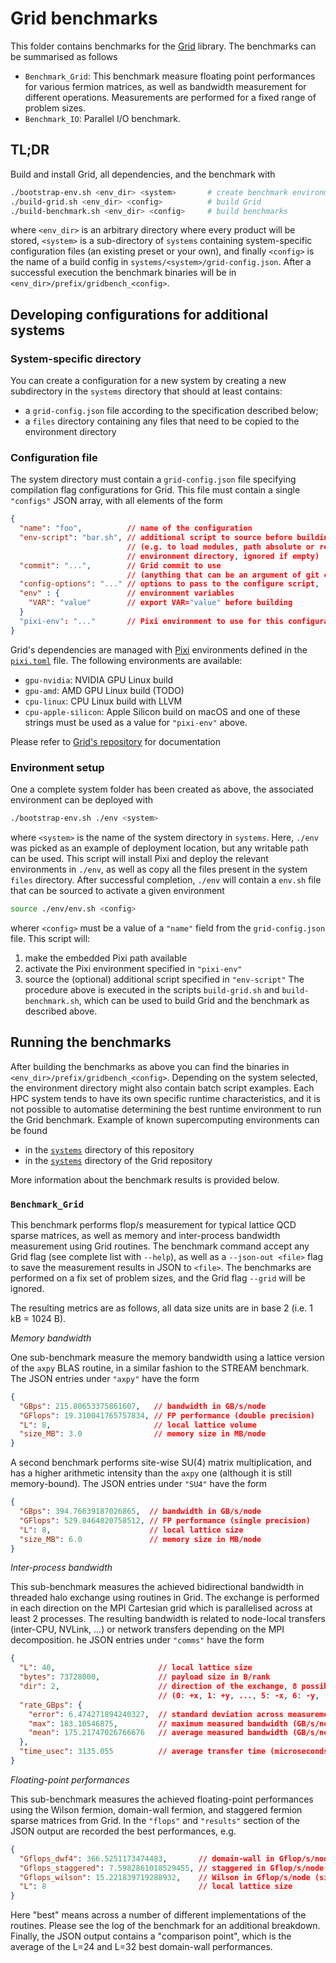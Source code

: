 # Grid benchmarks

This folder contains benchmarks for the [Grid](https://github.com/paboyle/Grid) library.
The benchmarks can be summarised as follows

- `Benchmark_Grid`: This benchmark measure floating point performances for various fermion
matrices, as well as bandwidth measurement for different operations. Measurements are
performed for a fixed range of problem sizes.
- `Benchmark_IO`: Parallel I/O benchmark.

## TL;DR
Build and install Grid, all dependencies, and the benchmark with
```bash
./bootstrap-env.sh <env_dir> <system>       # create benchmark environment
./build-grid.sh <env_dir> <config>          # build Grid
./build-benchmark.sh <env_dir> <config>     # build benchmarks
```
where `<env_dir>` is an arbitrary directory where every product will be stored, `<system>`
is a sub-directory of `systems` containing system-specific configuration files 
(an existing preset or your own), and finally `<config>` is the name of a build config
in `systems/<system>/grid-config.json`. After a successful execution the benchmark binaries
will be in `<env_dir>/prefix/gridbench_<config>`.



## Developing configurations for additional systems

### System-specific directory
You can create a configuration for a new system by creating a new subdirectory in the
`systems` directory that should at least contains:
- a `grid-config.json` file according to the specification described below;
- a `files` directory containing any files that need to be copied to the environment directory

### Configuration file
The system directory must contain a `grid-config.json` file specifying compilation flag
configurations for Grid. This file must contain a single `"configs"` JSON array, with all
elements of the form
```json
{
  "name": "foo",          // name of the configuration
  "env-script": "bar.sh", // additional script to source before building 
                          // (e.g. to load modules, path absolute or relative to the 
                          // environment directory, ignored if empty)
  "commit": "...",        // Grid commit to use 
                          // (anything that can be an argument of git checkout)
  "config-options": "..." // options to pass to the configure script,
  "env" : {               // environment variables
    "VAR": "value"        // export VAR="value" before building
  }
  "pixi-env": "..."       // Pixi environment to use for this configuration
}
```
Grid's dependencies are managed with [Pixi](https://pixi.sh/latest/) environments defined
in the [`pixi.toml`](pixi.toml) file. The following environments are available:
- `gpu-nvidia`: NVIDIA GPU Linux build
- `gpu-amd`: AMD GPU Linux build (TODO)
- `cpu-linux`: CPU Linux build with LLVM
- `cpu-apple-silicon`: Apple Silicon build on macOS
and one of these strings must be used as a value for `"pixi-env"` above.

Please refer to [Grid's repository](https://github.com/paboyle/Grid) 
for documentation

### Environment setup
One a complete system folder has been created as above, the associated environment can be
deployed with
```bash
./bootstrap-env.sh ./env <system>
```
where `<system>` is the name of the system directory in `systems`. Here, `./env` was
picked as an example of deployment location, but any writable path can be used. This
script will install Pixi and deploy the relevant environments in `./env`, as well as copy
all the files present in the system `files` directory. After successful completion,
`./env` will contain a `env.sh` file that can be sourced to activate a given environment 
```bash
source ./env/env.sh <config>
```
wherer `<config>` must be a value of a `"name"` field from the `grid-config.json` file.
This script will:
  1. make the embedded Pixi path available
  2. activate the Pixi environment specified in `"pixi-env"`
  3. source the (optional) additional script specified in `"env-script"`
The procedure above is executed in the scripts `build-grid.sh` and `build-benchmark.sh`,
which can be used to build Grid and the benchmark as described above.

## Running the benchmarks
After building the benchmarks as above you can find the binaries in 
`<env_dir>/prefix/gridbench_<config>`. Depending on the system selected, the environment
directory might also contain batch script examples. Each HPC system tends to have its own specific runtime characteristics, and it is not possible to automatise
determining the best runtime environment to run the Grid benchmark. Example of known supercomputing
environments can be found
- in the [`systems`](systems) directory of this repository
- in the [`systems`](https://github.com/paboyle/Grid/tree/develop/systems) directory of the Grid repository

More information about the benchmark results is provided below.

### `Benchmark_Grid`
This benchmark performs flop/s measurement for typical lattice QCD sparse matrices, as
well as memory and inter-process bandwidth measurement using Grid routines. The benchmark
command accept any Grid flag (see complete list with `--help`), as well as a 
`--json-out <file>` flag to save the measurement results in JSON to `<file>`. The 
benchmarks are performed on a fix set of problem sizes, and the Grid flag `--grid` will
be ignored.

The resulting metrics are as follows, all data size units are in base 2 
(i.e. 1 kB = 1024 B).

*Memory bandwidth*

One sub-benchmark measure the memory bandwidth using a lattice version of the `axpy` BLAS
routine, in a similar fashion to the STREAM benchmark. The JSON entries under `"axpy"` 
have the form
```json
{
  "GBps": 215.80653375861607,   // bandwidth in GB/s/node
  "GFlops": 19.310041765757834, // FP performance (double precision)
  "L": 8,                       // local lattice volume
  "size_MB": 3.0                // memory size in MB/node
}
```

A second benchmark performs site-wise SU(4) matrix multiplication, and has a higher
arithmetic intensity than the `axpy` one (although it is still memory-bound). 
The JSON entries under `"SU4"` have the form
```json
{
  "GBps": 394.76639187026865,  // bandwidth in GB/s/node
  "GFlops": 529.8464820758512, // FP performance (single precision)
  "L": 8,                      // local lattice size
  "size_MB": 6.0               // memory size in MB/node
}
```

*Inter-process bandwidth*

This sub-benchmark measures the achieved bidirectional bandwidth in threaded halo exchange
using routines in Grid. The exchange is performed in each direction on the MPI Cartesian
grid which is parallelised across at least 2 processes. The resulting bandwidth is related
to node-local transfers (inter-CPU, NVLink, ...) or network transfers depending on the MPI
decomposition. he JSON entries under `"comms"` have the form
```json
{
  "L": 40,                       // local lattice size
  "bytes": 73728000,             // payload size in B/rank
  "dir": 2,                      // direction of the exchange, 8 possible directions
                                 // (0: +x, 1: +y, ..., 5: -x, 6: -y, ...)
  "rate_GBps": {
    "error": 6.474271894240327,  // standard deviation across measurements (GB/s/node)
    "max": 183.10546875,         // maximum measured bandwidth (GB/s/node)
    "mean": 175.21747026766676   // average measured bandwidth (GB/s/node)
  },
  "time_usec": 3135.055          // average transfer time (microseconds)
}
```

*Floating-point performances*

This sub-benchmark measures the achieved floating-point performances using the 
Wilson fermion, domain-wall fermion, and staggered fermion sparse matrices from Grid.
In the `"flops"` and `"results"` section of the JSON output are recorded the best 
performances, e.g.
```json
{
  "Gflops_dwf4": 366.5251173474483,       // domain-wall in Gflop/s/node (single precision)
  "Gflops_staggered": 7.5982861018529455, // staggered in Gflop/s/node (single precision)
  "Gflops_wilson": 15.221839719288932,    // Wilson in Gflop/s/node (single precision)
  "L": 8                                  // local lattice size
}
```
Here "best" means across a number of different implementations of the routines. Please
see the log of the benchmark for an additional breakdown. Finally, the JSON output
contains a "comparison point", which is the average of the L=24 and L=32 best
domain-wall performances.